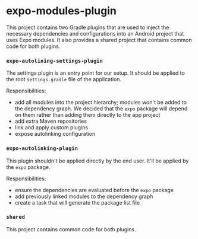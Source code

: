 # expo-modules-plugin

This project contains two Gradle plugins that are used to inject the necessary dependencies and configurations into an Android project that uses Expo modules. It also provides a shared project that contains common code for both plugins.

### `expo-autolining-settings-plugin`

The settings plugin is an entry point for our setup. It should be applied to the root `settings.gradle` file of the application. 

Responsibilities:
- add all modules into the project hierarchy; modules won't be added to the dependency graph. We decided that the `expo` package will depend on them rather than adding them directly to the app project
- add extra Maven repositories
- link and apply custom plugins
- expose autolinking configuration

### `expo-autolinking-plugin`

This plugin shouldn't be applied directly by the end user. It'll be applied by the `expo` package.

Responsibilities:
- ensure the dependencies are evaluated before the `expo` package
- add previously linked modules to the dependency graph
- create a task that will generate the package list file

### `shared`

This project contains common code for both plugins.
